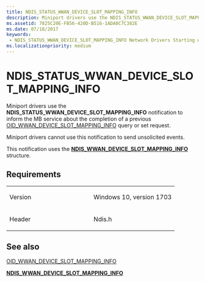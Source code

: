 ```yaml
---
title: NDIS_STATUS_WWAN_DEVICE_SLOT_MAPPING_INFO
description: Miniport drivers use the NDIS_STATUS_WWAN_DEVICE_SLOT_MAPPING_INFO notification to inform the MB service about the completion of a previous OID_WWAN_DEVICE_SLOT_MAPPING_INFO query or set request.
ms.assetid: 7825C20E-FB56-420D-B516-1ADA0C7C382E
ms.date: 07/18/2017
keywords:
 - NDIS_STATUS_WWAN_DEVICE_SLOT_MAPPING_INFO Network Drivers Starting with Windows Vista
ms.localizationpriority: medium
---
```


# NDIS\_STATUS\_WWAN\_DEVICE\_SLOT\_MAPPING\_INFO


Miniport drivers use the **NDIS\_STATUS\_WWAN\_DEVICE\_SLOT\_MAPPING\_INFO** notification to inform the MB service about the completion of a previous [OID\_WWAN\_DEVICE\_SLOT\_MAPPING\_INFO](https://docs.microsoft.com/windows-hardware/drivers/network/oid-wwan-device-slot-mappings) query or set request.

Miniport drivers cannot use this notification to send unsolicited events.

This notification uses the [**NDIS\_WWAN\_DEVICE\_SLOT\_MAPPING\_INFO**](https://docs.microsoft.com/windows-hardware/drivers/ddi/ndiswwan/ns-ndiswwan-_ndis_wwan_device_slot_mapping_info) structure.

Requirements
------------

<table>
<colgroup>
<col width="50%" />
<col width="50%" />
</colgroup>
<tbody>
<tr class="odd">
<td><p>Version</p></td>
<td><p>Windows 10, version 1703</p></td>
</tr>
<tr class="even">
<td><p>Header</p></td>
<td>Ndis.h</td>
</tr>
</tbody>
</table>

## See also


[OID\_WWAN\_DEVICE\_SLOT\_MAPPING\_INFO](https://docs.microsoft.com/windows-hardware/drivers/network/oid-wwan-device-slot-mappings)

[**NDIS\_WWAN\_DEVICE\_SLOT\_MAPPING\_INFO**](https://docs.microsoft.com/windows-hardware/drivers/ddi/ndiswwan/ns-ndiswwan-_ndis_wwan_device_slot_mapping_info)

 

 




